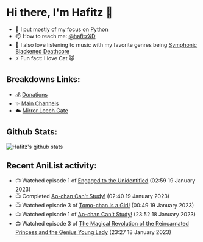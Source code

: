 # Hi there, I'm Hafitz 👋
- 🐍 I put mostly of my focus on [Python](https://python.org)
- 📫 How to reach me: [@hafitzXD](https://t.me/hafitzXD)
- 🎵 I also love listening to music with my favorite genres being [Symphonic Blackened Deathcore](https://youtu.be/qyYmS_iBcy4)
- ⚡ Fun fact: I love Cat 😺

## Breakdowns Links:
- 💰 [Donations](https://t.me/TheBreakdowns/2)
- ✨ [Main Channels](https://t.me/TheBreakdowns)
- ☁️ [Mirror Leech Gate](https://t.me/BreakdownsGate)

## Github Stats:
![Hafitz's github stats](https://github-readme-stats.vercel.app/api?username=breakdowns&show_icons=true&count_private=true&bg_color=00000000&text_color=777)

## Recent AniList activity:
<!-- ANILIST_ACTIVITY:start -->

-   📺 Watched episode 1 of [Engaged to the Unidentified](https://anilist.co/anime/20483) (02:59 19 January 2023)
-   📺 Completed [Ao-chan Can't Study!](https://anilist.co/anime/105989) (02:40 19 January 2023)
-   📺 Watched episode 3 of [Tomo-chan Is a Girl!](https://anilist.co/anime/151806) (00:49 19 January 2023)
-   📺 Watched episode 1 of [Ao-chan Can't Study!](https://anilist.co/anime/105989) (23:52 18 January 2023)
-   📺 Watched episode 3 of [The Magical Revolution of the Reincarnated Princess and the Genius Young Lady](https://anilist.co/anime/153629) (23:27 18 January 2023)

<!-- ANILIST_ACTIVITY:end -->
